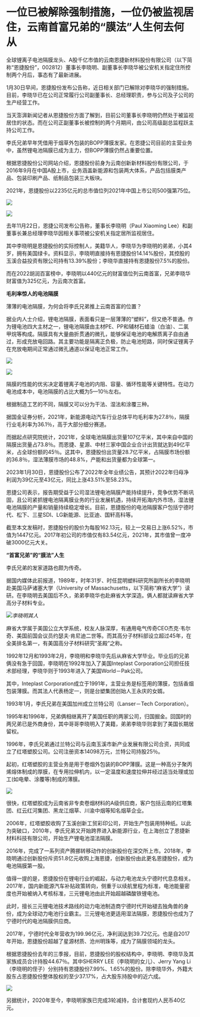 # 一位已被解除强制措施，一位仍被监视居住，云南首富兄弟的“膜法”人生何去何从

全球锂离子电池隔膜龙头、A股千亿市值的云南恩捷新材料股份有限公司（以下简称“恩捷股份”，002812）董事长李晓明、副董事长李晓华被公安机关指定住所控制两个月后，事态有了最新进展。

1月30日早间，恩捷股份发布公告称，近日相关部门已解除对李晓华的强制措施。目前，李晓华已在公司正常履行公司副董事长、总经理职责，参与公司及子公司的生产经营工作。

当天澎湃新闻记者从恩捷股份方面了解到，目前公司董事长李晓明仍然处于被监视居住的状态。而在公司正副董事长被控制的两个月期间，由公司高级副总监程跃主持公司工作。

李氏兄弟早年凭借用于烟草外包装的BOPP薄膜发家。在恩捷公司目前的主营业务中，虽然锂电池隔膜已成为主力，但BOPP薄膜仍然占重要位置。

根据恩捷股份公司网站介绍，恩捷股份前身为云南创新新材料股份有限公司，于2016年9月在中国A股上市，业务涵盖新能源和包装两大体系，产品包括膜类产品、包装印刷产品、纸制品包装三大板块。

2021年，恩捷股份以2235亿元的总市值位列2021年中国上市公司500强第75位。

![](https://inews.gtimg.com/newsapp_bt/0/15634690885/1000)

![](https://inews.gtimg.com/newsapp_bt/0/15634690888/1000)

去年11月22日，恩捷公司发布公告称，董事长李晓明（Paul Xiaoming Lee）和副董事长兼总经理李晓华因相关事项被公安机关指定居所监视居住。

其中李晓明是恩捷股份的实际控制人，美籍华人，李晓华为李晓明的弟弟，小其4岁，拥有美国绿卡。资料显示，李晓明直接持有恩捷股份14.14%股份，其控股的玉溪合益投资有限公司持有13.39%股份；李晓华直接持有恩捷股份7.5%的股份。

而在2022胡润百富榜中，李晓明以440亿元的财富值位列云南首富，兄弟李晓华财富值为325亿元，为云南次首富。

**毛利率惊人的电池隔膜**

薄薄的电池隔膜，为何会将李氏兄弟推上云南首富的位置？

据业内人士介绍，锂电池隔膜，表面看只是一层薄薄的“塑料”，但又绝不普通。作为锂电池四大主材之一，锂电池隔膜由主材PE、PP和辅材石蜡油（白油）、二氯甲烷等构成。隔膜具有大量曲折贯通的微孔，能够保证电池的电解质离子自由通过，形成充放电回路。其主要功能是隔离正负极，防止电池短路，同时保证锂离子在充放电期间正常通过微孔通道以保证电池正常工作。

![](https://inews.gtimg.com/newsapp_bt/0/15634690889/1000)

![](https://inews.gtimg.com/newsapp_bt/0/15634690891/1000)

隔膜的性能的优劣决定着锂离子电池的内阻、容量、循环性能等关键特性。在动力电池成本中，电池隔膜的占比大概为5—10％左右。

根据制造工艺的不同，隔膜又可以分为干法、湿法和涂覆三种。

据国金证券分析，2021年，新能源电动汽车行业总体平均毛利率为27.8％，隔膜行业毛利率为36.1％，高于大部分细分赛道。

而据起点研究院统计，2021年，全球电池隔膜出货量107亿平米，其中来自中国的隔膜出货量占73.8％。而恩捷、星源、中材三家中国企业合计出货就达到49亿平米，占全球份额的45％。这其中，恩捷股份出货量28.7亿平米，占隔膜市场份额的36.8％，湿法薄膜市场的48.8%，产能和出货量都为全球第一。

2023年1月30日，恩捷股份公布了2022年全年业绩公告，其预计2022年归母净利润为39亿元至43亿元，同比上涨43.51%至58.23%。

恩捷公司表示，报告期受益于公司湿法锂电池隔膜产能持续提升，竞争优势不断巩固，且公司紧抓锂电池隔离膜业务的行业发展机遇，持续开拓海内外市场，湿法锂电池隔膜的产量和销量持续稳定增长。目前，恩捷股份的电池隔膜客户包括宁德时代、松下、三星SDI、LG新能源、比亚迪、国轩高科等。

截至本文发稿时，恩捷股份的股价为每股162.13元，较上一交易日上涨6.52%，市值为1447亿元。2017年初公司的市值仅有83.54亿元，2021年，其市值曾一度冲破3000亿元大关。

**“首富兄弟”的“膜法”人生**

李氏兄弟的发家道路也颇为传奇。

据国内媒体此前报道，1989年，时年31岁、时任昆明塑料研究所副所长的李晓明赴美国马萨诸塞大学（University of
Massachusetts，以下简称“麻省大学”）读研。在李晓明去美国后不久，弟弟李晓华也赴麻省大学深造。俩人都就读麻省大学高分子材料专业。

![](https://inews.gtimg.com/newsapp_bt/0/15634690895/1000)_李晓明其人_

​​​​麻省大学属于美国公立大学系统，校友人脉深厚，有通用电气传奇CEO杰克·韦尔奇、美国前国会议员约瑟夫·肯尼迪二世等。而其高分子材料部设立超过45年，在全美排名第一，有美国高分子材料研究“圣殿”之称。

1992年12月和1993年2月，李晓明和李晓华先后从麻省大学毕业。毕业后的兄弟俩没有急于回国，李晓明在1992年加入了美国Inteplast
Corporation公司担任技术部经理，李晓华则于1993年进入了美国World－Pak公司。

其中，Inteplast
Corporation成立于1991年，主营业务是标签用的薄膜，包括香烟包装薄膜。而其法人代表杨定一，则是台塑集团创始人王永庆的女婿。

1993年1月，李氏兄弟在美国加州成立兰特公司（Lanser－Tech Corporation）。

1995年和1996年，兄弟俩相继离开了美国任职的两家公司，归国掘金。回国时的两兄弟已是外商身份，其中哥哥李晓明入了美籍，弟弟李晓华则拿到了美国长期居留权。

1996年，李氏兄弟通过兰特公司与云南玉溪市新产业发展有限公司合资，共同成立了红塔塑胶公司。公司注册资本14098万元，兰特公司持股25％。

起初，红塔塑胶的主营业务是用于卷烟外包装的BOPP薄膜。这是一种高分子聚丙烯熔体制成的厚膜，在专用拉伸机内，以一定温度和速度拉伸并经过适当处理或加工(如电晕、涂覆等)制成的薄膜。

![](https://inews.gtimg.com/newsapp_bt/0/15634690896/1000)

很快，红塔塑胶成为云南省非专卖卷烟材料的A级供应商，客户包括云南的红塔集团、红云红河集团、黑龙江烟草、川渝中烟等知名烟草企业。

2006年，红塔塑胶收购了玉溪创新工贸彩印公司，开始生产包装用特种纸。以此为突破口，2010年，李氏兄弟又开始跨界进入新能源行业，在上海创立了恩捷新材料科技有限公司，开始生产锂电池湿法隔膜。

2016年，完成了一系列资产腾挪转移动作的创新股份在深交所上市。2018年，李晓明通过创新股份斥资51.8亿元收购上海恩捷，创新股份由此更名恩捷股份，成为电池隔膜第一股。

值得一提的是，恩捷股份在锂电行业的崛起，与动力电池龙头宁德时代息息相关。2017年，国内新能源汽车补贴政策转向，侧重于以续航里程为标准，电池能量密度也开始被纳入考核标准，三元锂电池由此开始超越磷酸铁锂电池。

此时，擅长三元锂电池技术路线的动力电池制造商宁德时代开始褪去独角兽的身份，成为全球动力电池行业霸主。三元锂电池更适用湿法隔膜，恩捷股份也成为了宁德时代的电池隔膜供应商。

2017年，宁德时代全年营收为199.96亿元，净利润达到39.72亿元。也是自2017年开始，恩捷股份超越了星源材质、沧州明珠等，成为了隔膜领域的龙头。

根据恩捷股份去年的三季报，目前，恩捷股份的股权结构中，李晓明、李晓华及其家族成员合计持股44.67％。其中SHERRY LEE（李晓明的女儿）、Jerry
Yang
Li（李晓明的侄子）分别持有恩捷股份7.99%、1.65%的股份。除李晓华外，外籍大股东占恩捷股份整体股权的至少37.17%，占大股东持股中的近六成。

![](https://inews.gtimg.com/newsapp_bt/0/15634690897/1000)

另据统计，2020年至今，李晓明家族已完成3轮减持，合计套现约人民币40亿元。

